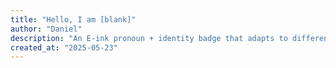 ```yaml
---
title: "Hello, I am [blank]"
author: "Daniel"
description: "An E-ink pronoun + identity badge that adapts to different contexts via app control and supports NFC sharing for the person's details."
created_at: "2025-05-23"
---
```

